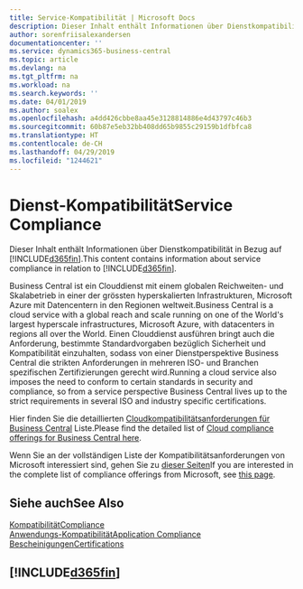 ```yaml
---
title: Service-Kompatibilität | Microsoft Docs
description: Dieser Inhalt enthält Informationen über Dienstkompatibilität in Bezug auf Business Central.
author: sorenfriisalexandersen
documentationcenter: ''
ms.service: dynamics365-business-central
ms.topic: article
ms.devlang: na
ms.tgt_pltfrm: na
ms.workload: na
ms.search.keywords: ''
ms.date: 04/01/2019
ms.author: soalex
ms.openlocfilehash: a4dd426cbbe8aa45e3128814886e4d43797c46b3
ms.sourcegitcommit: 60b87e5eb32bb408dd65b9855c29159b1dfbfca8
ms.translationtype: HT
ms.contentlocale: de-CH
ms.lasthandoff: 04/29/2019
ms.locfileid: "1244621"
---
```

# <a name="service-compliance"></a><span data-ttu-id="dd1bc-103">Dienst-Kompatibilität</span><span class="sxs-lookup"><span data-stu-id="dd1bc-103">Service Compliance</span></span>
<span data-ttu-id="dd1bc-104">Dieser Inhalt enthält Informationen über Dienstkompatibilität in Bezug auf [!INCLUDE[d365fin](../includes/d365fin_md.md)].</span><span class="sxs-lookup"><span data-stu-id="dd1bc-104">This content contains information about service compliance in relation to [!INCLUDE[d365fin](../includes/d365fin_md.md)].</span></span>  

<span data-ttu-id="dd1bc-105">Business Central ist ein Clouddienst mit einem globalen Reichweiten- und Skalabetrieb in einer der grössten hyperskalierten Infrastrukturen, Microsoft Azure mit Datencentern in den Regionen weltweit.</span><span class="sxs-lookup"><span data-stu-id="dd1bc-105">Business Central is a cloud service with a global reach and scale running on one of the World's largest hyperscale infrastructures, Microsoft Azure, with datacenters in regions all over the World.</span></span> <span data-ttu-id="dd1bc-106">Einen Clouddienst ausführen bringt auch die Anforderung, bestimmte Standardvorgaben bezüglich Sicherheit und Kompatibilität einzuhalten, sodass von einer Dienstperspektive Business Central die strikten Anforderungen in mehreren ISO- und Branchen spezifischen Zertifizierungen gerecht wird.</span><span class="sxs-lookup"><span data-stu-id="dd1bc-106">Running a cloud service also imposes the need to conform to certain standards in security and compliance, so from a service perspective Business Central lives up to the strict requirements in several ISO and industry specific certifications.</span></span>

<span data-ttu-id="dd1bc-107">Hier finden Sie die detaillierten [Cloudkompatibilitätsanforderungen für Business Central](https://aka.ms/d365-compliance-list) Liste.</span><span class="sxs-lookup"><span data-stu-id="dd1bc-107">Please find the detailed list of [Cloud compliance offerings for Business Central here](https://aka.ms/d365-compliance-list).</span></span>

<span data-ttu-id="dd1bc-108">Wenn Sie an der vollständigen Liste der Kompatibilitätsanforderungen von Microsoft interessiert sind, gehen Sie zu [dieser Seiten](https://www.microsoft.com/en-us/trustcenter/compliance/complianceofferings)</span><span class="sxs-lookup"><span data-stu-id="dd1bc-108">If you are interested in the complete list of compliance offerings from Microsoft, see [this page](https://www.microsoft.com/en-us/trustcenter/compliance/complianceofferings).</span></span>

## <a name="see-also"></a><span data-ttu-id="dd1bc-109">Siehe auch</span><span class="sxs-lookup"><span data-stu-id="dd1bc-109">See Also</span></span>  
[<span data-ttu-id="dd1bc-110">Kompatibilität</span><span class="sxs-lookup"><span data-stu-id="dd1bc-110">Compliance</span></span>](compliance-overview.md)  
[<span data-ttu-id="dd1bc-111">Anwendungs-Kompatibilität</span><span class="sxs-lookup"><span data-stu-id="dd1bc-111">Application Compliance</span></span>](compliance-application-compliance.md)  
[<span data-ttu-id="dd1bc-112">Bescheinigungen</span><span class="sxs-lookup"><span data-stu-id="dd1bc-112">Certifications</span></span>](compliance-certifications.md)  

 ## [!INCLUDE[d365fin](../includes/free_trial_md.md)]  
 
